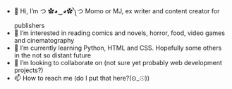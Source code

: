 - 👋 Hi, I’m つ ✿◕‿◕✿༽つ Momo or MJ, ex writer and content creator for publishers
- 👀 I’m interested in reading comics and novels, horror, food, video games and cinematography
- 🌱 I’m currently learning Python, HTML and CSS.  Hopefully some others in the not so distant future
- 💞️ I’m looking to collaborate on (not sure yet probably web development projects?)
- 📫 How to reach me (do I put that here?(⊙_☉)) 

<!---
bymoniquejackson/bymoniquejackson is a ✨ special ✨ repository because its `README.md` (this file) appears on your GitHub profile.
You can click the Preview link to take a look at your changes.
--->
